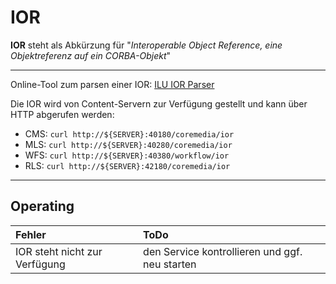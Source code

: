 IOR
===

**IOR** steht als Abkürzung für "_Interoperable Object Reference, eine Objektreferenz auf ein CORBA-Objekt_"

----
Online-Tool zum parsen einer IOR: [ILU IOR Parser](http://www2.parc.com/istl/projects/ILU/parseIOR/)

Die IOR wird von Content-Servern zur Verfügung gestellt und kann über HTTP abgerufen werden:

 * CMS: `curl http://${SERVER}:40180/coremedia/ior`
 * MLS: `curl http://${SERVER}:40280/coremedia/ior`
 * WFS: `curl http://${SERVER}:40380/workflow/ior`
 * RLS: `curl http://${SERVER}:42180/coremedia/ior`

----

## Operating

 | Fehler  | ToDo      |
 | :------ | :-------- |
 | IOR steht nicht zur Verfügung | den Service kontrollieren und ggf. neu starten |

